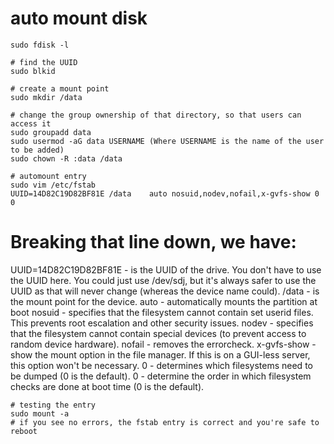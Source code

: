 # auto mount disk
```
sudo fdisk -l

# find the UUID
sudo blkid

# create a mount point
sudo mkdir /data

# change the group ownership of that directory, so that users can access it
sudo groupadd data
sudo usermod -aG data USERNAME (Where USERNAME is the name of the user to be added)
sudo chown -R :data /data

# automount entry
sudo vim /etc/fstab
UUID=14D82C19D82BF81E /data    auto nosuid,nodev,nofail,x-gvfs-show 0 0
```
# Breaking that line down, we have:
UUID=14D82C19D82BF81E - is the UUID of the drive. You don't have to use the UUID here. You could just use /dev/sdj, but it's always safer to use the UUID as that will never change (whereas the device name could).
/data - is the mount point for the device.
auto - automatically mounts the partition at boot 
nosuid - specifies that the filesystem cannot contain set userid files. This prevents root escalation and other security issues.
nodev - specifies that the filesystem cannot contain special devices (to prevent access to random device hardware).
nofail - removes the errorcheck.
x-gvfs-show - show the mount option in the file manager. If this is on a GUI-less server, this option won't be necessary.
0 - determines which filesystems need to be dumped (0 is the default).
0 - determine the order in which filesystem checks are done at boot time (0 is the default).

```
# testing the entry 
sudo mount -a
# if you see no errors, the fstab entry is correct and you're safe to reboot
```
